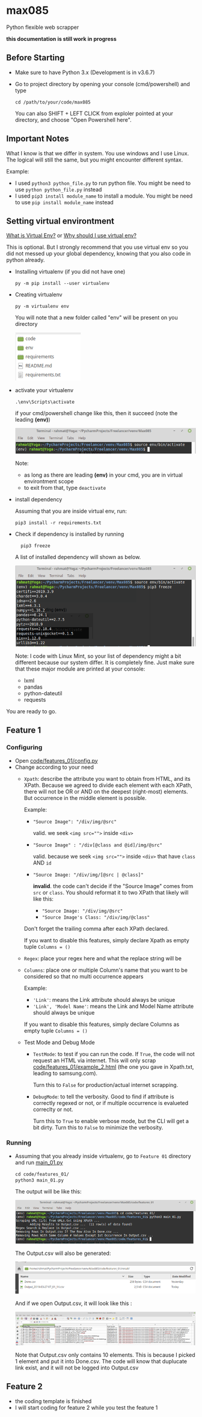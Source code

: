 # max085
Python flexible web scrapper


**this documentation is still work in progress**


## Before Starting
- Make sure to have Python 3.x (Development is in v3.6.7)
- Go to project directory by opening your console (cmd/powershell) and type
  ```
  cd /path/to/your/code/max085
  ```
  
  You can also SHIFT + LEFT CLICK from exploler pointed at your directory, and choose "Open Powershell here".




## Important Notes
What I know is that we differ in system. You use windows and I use Linux.
The logical will still the same, but you might encounter different syntax.

Example: 
- I used `python3 python_file.py` to run python file. You might be need to use `python python_file.py` instead
- I used `pip3 install module_name` to install a module. You might be need to use `pip install module_name` instead


## Setting virtual environtment
[What is Virtual Env?](https://packaging.python.org/guides/installing-using-pip-and-virtualenv/) or  [Why should I use virtual env?](https://stackoverflow.com/questions/41972261/what-is-a-virtualenv-and-why-should-i-use-one)

This is optional. But I strongly recommend that you use virtual env so you did not messed up your global dependency, knowing that you also code in python already.

- Installing virtualenv (if you did not have one) 
  ```
  py -m pip install --user virtualenv
  ```
- Creating virtualenv    

  ```
  py -m virtualenv env
  ```
  You will note that a new folder called "env" will be present on you directory
  
  ![](assets/env_directory.png)

- activate your virtualenv
  ```
  .\env\Scripts\activate
  ```

  if your cmd/powershell change like this, then it succeed (note the leading **(env)**)
  
  ![](assets/virtual_env_enter.png)
  
  Note:
    - as long as there are leading **(env)** in your cmd, you are in virtual environtment scope
    - to exit from that, type `deactivate`
  
- install dependency

  Assuming that you are inside virtual env, run:
  ```
  pip3 install -r requirements.txt
  ```
- Check if dependency is installed by running

  ```
    pip3 freeze
  ```
  
  A list of installed dependency will shown as below.
  
  ![](assets/pip_freeze.png)
  
  Note:
   I code with Linux Mint, so your list of dependency might a bit different because our system differ. 
   It is completely fine. Just make sure that these major module are printed at your console:
     - lxml
     - pandas
     - python-dateutil
     - requests
     
     
You are ready to go.  

## Feature 1

### Configuring

- Open [code/features_01/config.py](code/features_01/config_01.py)
- Change according to your need
  - `Xpath`: describe the attribute you want to obtain from HTML, and its XPath. 
    Because we agreed to divide each element with each XPath, there will not be OR or AND on the deepest (right-most) 
    elements. But occurrence in the middle element is possible.
    
    Example:
      - `"Source Image": "/div/img/@src"` 
        
        valid. we seek `<img src="">` inside `<div>`
      - `"Source Image" : "/div[@class and @id]/img/@src"` 
      
        valid. because we seek `<img src="">` inside `<div>` that have `class` AND `id`
      - `"Source Image: "/div/img/[@src | @class]"` 
      
        **invalid**. the code can't decide if the "Source Image" comes from `src` or `class`. You should reformat it to 
        two XPath that likely will like this:
        - `"Source Image: "/div/img/@src"` 
        - `"Source Image's Class: "/div/img/@class"`

    Don't forget the trailing comma after each XPath declared.
  
    If you want to disable this features, simply declare Xpath as empty tuple `Columns = ()`

  - `Regex`: place your regex here and what the replace string will be
  - `Columns`: place one or multiple Column's name that you want to be considered so that no multi occurrence appears
    
    Example:
      - `'Link'`: means the Link attribute should always be unique
      - `'Link', 'Model Name'`: means the Link and Model Name attribute should always be unique
    
    If you want to disable this features, simply declare Columns as empty tuple `Columns = ()`

  - Test Mode and Debug Mode
    - `TestMode`: to test if you can run the code. If `True`, the code will not request an HTML via internet. 
      This will only scrap [code/features_01/example_2.html](code/features_01/example_2.html) 
      (the one you gave in Xpath.txt, leading to samsung.com).
      
      Turn this to `False` for production/actual internet scrapping.
    - `DebugMode`: to tell the verbosity. Good to find if attribute is correctly regexed or not, or if 
      multiple occurrence is evalueted correclty or not. 
      
      Turn this to `True` to enable verbose mode, but the CLI will get a bit dirty. Turn this to `False` to minimize 
      the verbosity.

### Running

- Assuming that you already inside virtualenv, go to `Feature 01` directory and run [main_01.py](code/features_01/main_01.py)
  ```
  cd code/features_01/
  python3 main_01.py
  ```
  
  The output will be like this:
  
  ![](assets/running_the_scripts.png)
  
  The Output.csv will also be generated:

  ![](assets/result_directory.png)
  
  And if we open Output.csv, it will look like this :
  
  ![](assets/result_csv.png)
  
  
  Note that Output.csv only contains 10 elements. This is because I picked 1 element and put it into Done.csv.
  The code will know that duplucate link exist, and it will not be logged into Output.csv
  
## Feature 2

- the coding template is finished
- I will start coding for feature 2 while you test the feature 1

